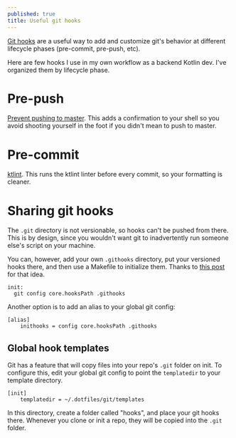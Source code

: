 ```yaml
---
published: true
title: Useful git hooks
---
```

[Git hooks](https://git-scm.com/book/en/v2/Customizing-Git-Git-Hooks) are a useful way to add and customize git's behavior at different lifecycle phases (pre-commit, pre-push, etc).

Here are few hooks I use in my own workflow as a backend Kotlin dev. I've organized them by lifecycle phase.

# Pre-push

[Prevent pushing to master](https://ghost.org/changelog/prevent-master-push/). This adds a confirmation to your shell so you avoid shooting yourself in the foot if you didn't mean to push to master.

# Pre-commit

[ktlint](https://github.com/pinterest/ktlint/blob/master/ktlint/src/main/resources/ktlint-git-pre-commit-hook.sh). This runs the ktlint linter before every commit, so your formatting is cleaner.

# Sharing git hooks

The `.git` directory is not versionable, so hooks can't be pushed from there. This is by design, since you wouldn't want git to inadvertently run someone else's script on your machine.

You can, however, add your own `.githooks` directory, put your versioned hooks there, and then use a Makefile to initialize them. Thanks to [this post](https://www.viget.com/articles/two-ways-to-share-git-hooks-with-your-team/) for that idea.

```
init:
  git config core.hooksPath .githooks
```

Another option is to add an alias to your global git config:

```
[alias]
	inithooks = config core.hooksPath .githooks
```

## Global hook templates

Git has a feature that will copy files into your repo's `.git` folder on init. To configure this, edit your global git config to point the `templatedir` to your template directory.

```
[init]
	templatedir = ~/.dotfiles/git/templates
```

In this directory, create a folder called "hooks", and place your git hooks there. Whenever you clone or init a repo, they will be copied into the `.git` folder.